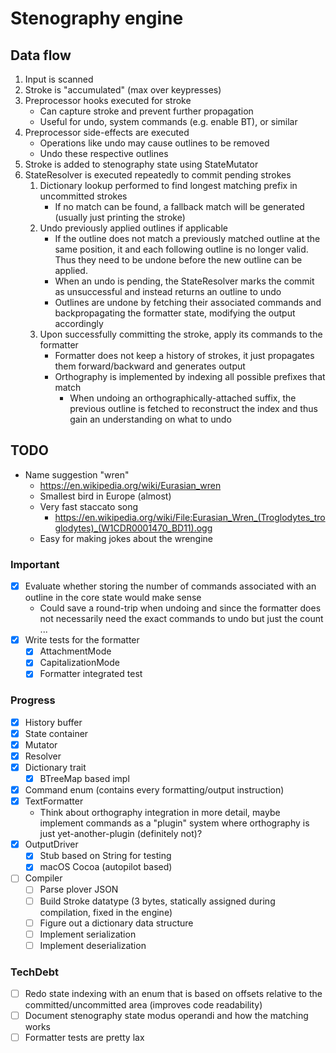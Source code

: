 # Stenography engine

## Data flow

1. Input is scanned
2. Stroke is "accumulated" (max over keypresses)
3. Preprocessor hooks executed for stroke
    - Can capture stroke and prevent further propagation
    - Useful for undo, system commands (e.g. enable BT), or similar
4. Preprocessor side-effects are executed
    - Operations like undo may cause outlines to be removed
    - Undo these respective outlines
5. Stroke is added to stenography state using StateMutator
6. StateResolver is executed repeatedly to commit pending strokes
    1. Dictionary lookup performed to find longest matching prefix in uncommitted strokes
        - If no match can be found, a fallback match will be generated (usually just printing the stroke)
    2. Undo previously applied outlines if applicable
        - If the outline does not match a previously matched outline at the same position, it and each following outline is no longer valid. Thus they need to be undone before the new outline can be applied.
        - When an undo is pending, the StateResolver marks the commit as unsuccessful and instead returns an outline to undo
        - Outlines are undone by fetching their associated commands and backpropagating the formatter state, modifying the output accordingly
    3. Upon successfully committing the stroke, apply its commands to the formatter
        - Formatter does not keep a history of strokes, it just propagates them forward/backward and generates output
        - Orthography is implemented by indexing all possible prefixes that match
            - When undoing an orthographically-attached suffix, the previous outline is fetched to reconstruct the index and thus gain an understanding on what to undo

## TODO

- Name suggestion "wren"
    - https://en.wikipedia.org/wiki/Eurasian_wren
    - Smallest bird in Europe (almost)
    - Very fast staccato song
        - https://en.wikipedia.org/wiki/File:Eurasian_Wren_(Troglodytes_troglodytes)_(W1CDR0001470_BD11).ogg
    - Easy for making jokes about the wrengine

### Important

- [x] Evaluate whether storing the number of commands associated with an outline in the core state would make sense
    - Could save a round-trip when undoing and since the formatter does not necessarily need the exact commands to undo but just the count ...
- [x] Write tests for the formatter
    - [x] AttachmentMode
    - [x] CapitalizationMode
    - [x] Formatter integrated test

### Progress

- [x] History buffer
- [x] State container
- [x] Mutator
- [x] Resolver
- [x] Dictionary trait
    - [x] BTreeMap based impl
- [x] Command enum (contains every formatting/output instruction)
- [x] TextFormatter
    - Think about orthography integration in more detail, maybe implement commands as a "plugin" system where orthography is just yet-another-plugin (definitely not)?
- [x] OutputDriver
    - [x] Stub based on String for testing
    - [x] macOS Cocoa (autopilot based)
- [ ] Compiler
    - [ ] Parse plover JSON
    - [ ] Build Stroke datatype (3 bytes, statically assigned during compilation, fixed in the engine)
    - [ ] Figure out a dictionary data structure
    - [ ] Implement serialization
    - [ ] Implement deserialization

### TechDebt

- [ ] Redo state indexing with an enum that is based on offsets relative to the committed/uncommitted area (improves code readability)
- [ ] Document stenography state modus operandi and how the matching works
- [ ] Formatter tests are pretty lax
